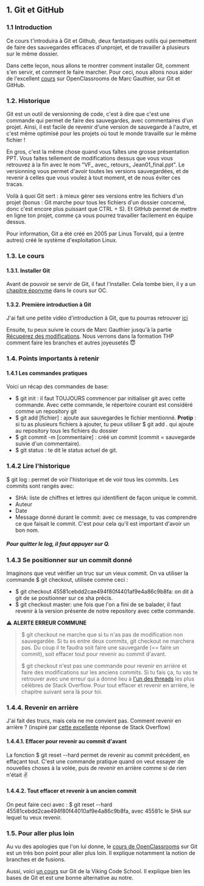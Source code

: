 <h2>1. Git et GitHub</h2>
<h3>1.1 Introduction</h3>

Ce cours t'introduira à Git et Github, deux fantastiques outils qui permettent de faire des sauvegardes efficaces d'unprojet, et de travailler à plusieurs sur le même dossier.

Dans cette leçon, nous allons te montrer comment installer Git, comment s'en servir, et comment le faire marcher. Pour ceci, nous allons nous aider de l'excellent [cours](https://openclassrooms.com/courses/gerer-son-code-avec-git-et-github) sur OpenClassrooms de Marc Gauthier, sur Git et GitHub.

<h3>1.2. Historique</h3>

Git est un outil de versionning de code, c'est à dire que c'est une commande qui permet de faire des sauvegardes, avec commentaires d'un projet. Ainsi, il est facile de revenir d'une version de sauvegarde à l'autre, et c'est même optimisé pour les projets où tout le monde travaille sur le même fichier !  

En gros, c'est la même chose quand vous faîtes une grosse présentation PPT. Vous faites tellement de modifications dessus que vous vous retrouvez à la fin avec le nom "VF_ avec_ retours_ Jean01_final.ppt". Le versionning vous permet d'avoir toutes les versions sauvegardées, et de revenir à celles que vous voulez à tout moment, et de nous éviter ces tracas.

Voilà à quoi Git sert : à mieux gérer ses versions entre les fichiers d'un projet (bonus : Git marche pour tous les fichiers d'un dossier concerné, donc c'est encore plus puissant que CTRL + S). Et GitHub permet de mettre en ligne ton projet, comme ça vous pourrez travailler facilement en équipe dessus.

Pour information, Git a été créé en 2005 par Linus Torvald, qui a (entre autres) créé le système d'exploitation Linux.

<h3>1.3. Le cours</h3>
<h4>1.3.1. Installer Git</h4>

Avant de pouvoir se servir de Git, il faut l'installer. Cela tombe bien, il y a un [chapitre éponyme](https://openclassrooms.com/courses/gerer-son-code-avec-git-et-github/installer-git) dans le cours sur OC.

<h4>1.3.2. Première introduction à Git</h4>

J'ai fait une petite vidéo d'introduction à Git, que tu pourras retrouver [ici](https://youtu.be/ggaMadCKjko)

Ensuite, tu peux suivre le cours de Marc Gauthier jusqu'à la partie [Récupérez des modifications](https://openclassrooms.com/courses/gerer-son-code-avec-git-et-github/recuperer-des-modifications). Nous verrons dans la formation THP comment faire les branches et autres joyeusetés 😇

<h3>1.4. Points importants à retenir</h3>
<h4>1.4.1 Les commandes pratiques</h4>
Voici un récap des commandes de base:  

* $ git init : il faut TOUJOURS commencer par initialiser git avec cette commande. Avec cette commande, le répertoire courant est considéré comme un repository git  
* $ git add [fichier] : ajoute aux sauvegardes le fichier mentionné. **Protip** : si tu as plusieurs fichiers à ajouter, tu peux utiliser $ git add . qui ajoute au repository tous les fichiers du dossier  
* $ git commit -m [commentaire] : créé un commit (commit = sauvegarde suivie d'un commentaire).  
* $ git status : te dit le status actuel de git.
<h3>1.4.2 Lire l'historique</h3>
$ git log : permet de voir l'historique et de voir tous les commits. Les commits sont rangés avec:  

* SHA: liste de chiffres et lettres qui identifient de façon unique le commit.  
* Auteur  
* Date  
* Message donné durant le commit: avec ce message, tu vas comprendre ce que faisait le commit. C'est pour cela qu'il est important d'avoir un bon nom.
<h5>Pour quitter le log, il faut appuyer sur Q.</h5>

<h3>1.4.3 Se positionner sur un commit donné</h3>
Imaginons que veut vérifier un truc sur un vieux commit. On va utiliser la commande $ git checkout, utilisée comme ceci :  

* $ git checkout 45581cebdd2cae494f80f4401af9e4a86c9b8fa: on dit à git de se positionner sur ce sha précis.  
* $ git checkout master: une fois que l'on a fini de se balader, il faut revenir à la version présente de notre repository avec cette commande.

⚠️ **ALERTE ERREUR COMMUNE**

>$ git checkout ne marche que si tu n'as pas de modification non sauvegardée. Si tu es entre deux commits, git checkout ne marchera pas. Du coup il te faudra soit faire une sauvegarde (== faire un commit), soit effacer tout pour revenir au commit d'avant.
>
>$ git checkout n'est pas une commande pour revenir en arrière et faire des modifications sur les anciens commits. Si tu fais ça, tu vas te retrouver avec une erreur qui a donné lieu à [l'un des threads](https://stackoverflow.com/questions/5772192/how-can-i-reconcile-detached-head-with-master-origin) les plus célèbres de Stack Overflow. Pour tout effacer et revenir en arrière, le chapitre suivant sera là pour toi.

<h3>1.4.4. Revenir en arrière</h3>

J'ai fait des trucs, mais cela ne me convient pas. Comment revenir en arrière ? (inspiré par [cette excellente](https://stackoverflow.com/questions/4114095/how-to-revert-git-repository-to-a-previous-commit/4114122#4114122) réponse de Stack Overflow)

<h4>1.4.4.1. Effacer pour revenir au commit d'avant</h4>
La fonction $ git reset --hard permet de revenir au commit précédent, en effaçant tout. C'est une commande pratique quand on veut essayer de nouvelles choses à la volée, puis de revenir en arrière comme si de rien n'était ✌️

<h4>1.4.4.2. Tout effacer et revenir à un ancien commit</h4>
On peut faire ceci avec : $ git reset --hard 45581cebdd2cae494f80f44010af9e4a86c9b8fa, avec 45581c le SHA sur lequel tu veux revenir.

<h3>1.5. Pour aller plus loin</h3>

Au vu des apologies que l'on lui donne, le [cours de OpenClassrooms](https://openclassrooms.com/courses/gerer-son-code-avec-git-et-github) sur Git est un très bon point pour aller plus loin. Il explique notamment la notion de branches et de fusions.

Aussi, voici [un cours](https://www.vikingcodeschool.com/web-development-basics/getting-to-know-git) sur Git de la Viking Code School. Il explique bien les bases de Git et est une bonne alternative au notre.

